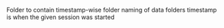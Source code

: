 Folder to contain timestamp-wise folder naming of data folders
timestamp is when the given session was started
